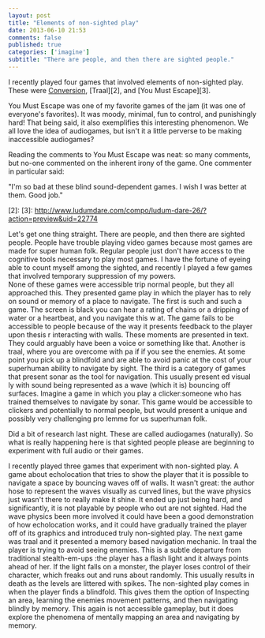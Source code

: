 ```yaml
---
layout: post
title: "Elements of non-sighted play"
date: 2013-06-10 21:53
comments: false
published: true
categories: ['imagine']
subtitle: "There are people, and then there are sighted people."
---
```


I recently played four games that involved elements of non-sighted play. These were [Conversion][1], [Traal][2], and [You Must Escape][3].

You Must Escape was one of my favorite games of the jam (it was one of everyone's favorites). It was moody, minimal, fun to control, 
and punishingly hard! That being said, it also exemplifies this interesting phenomenon. We all love the idea of audiogames, but isn't it
a little perverse to be making inaccessible audiogames?

Reading the comments to You Must Escape was neat: so many comments, but no-one commented on the inherent irony of the game. One commenter
in particular said:

"I'm so bad at these blind sound-dependent games. I wish I was better at them. Good job."

[1]: http://www.ludumdare.com/compo/ludum-dare-26/?action=preview&uid=1158
[2]:
[3]: http://www.ludumdare.com/compo/ludum-dare-26/?action=preview&uid=22774

Let's get one thing straight.  There are people,  and then there are sighted people. People have trouble playing video games because most games are made for super human folk. Regular people just don't have access to the cognitive tools necessary to play most games.  I have the fortune of eyeing able to count myself among the sighted,  and recently I played a few games that  involved temporary suppression of my powers.  
None of these games were accessible trip  normal people,  but they all approached this. They presented game play in which the player has to rely on sound or memory of a place to navigate. 
The first is such and such a game.  The screen is black  you can hear a rating of chains or a dripping of water or a heartbeat,  and you navigate this w at. The game fails to be accessible to people because of the way it presents feedback to the player upon thesis r interacting with walls.  These moments are presented in text.  They could arguably have been a voice or something like that. 
Another is traal,  where you are overcome with pa if if you see the enemies.  At some point you pick up a blindfold and are able to avoid panic at the cost of your superhuman ability to navigate by sight. 
The third is a category of games that present sonar as the tool for navigation.  This usually present ed visual ly with sound being represented as a wave (which it is) bouncing off surfaces. 
Imagine a game in which you play a clicker:someone who has trained themselves to navigate by sonar.  This game would be accessible to clickers and potentially to normal people,  but would present a unique and possibly very challenging pro lemme for us superhuman folk. 

Did a bit of research last night. These are called audiogames (naturally). So what is really happening here is that sighted people please are beginning to experiment with full audio or their games. 

I recently played three games that experiment with non-sighted play.  A game about echolocation that tries to show the player that it is possible to navigate a space by bouncing  waves off of walls.  It wasn't great: the author  hose to represent the waves visually as curved lines,  but the wave physics just wasn't there to really make it shine.  It ended up just being hard,  and significantly, it is not playable by people who out are not sighted. Had the wave physics been more involved it could have been a good demonstration of how echolocation works,  and it could have gradually trained the player off of its graphics and introduced truly non-sighted play. 
The next game was traal and it presented a memory based navigation mechanic. In traal the player is trying to avoid seeing enemies.  This is a subtle departure from traditional stealth-em-ups :the player has a flash light and it always points ahead of her. If the light falls on a monster,  the player loses control of their character, which freaks out and runs about randomly. This usually results in death as the levels are littered with spikes. The non-sighted play comes in when the player finds a blindfold. This gives them the option of Inspecting an area,  learning the enemies movement patterns, and then navigating blindly by memory. This again is not accessible gameplay,  but it does explore the phenomena of mentally mapping an area and navigating by memory. 

